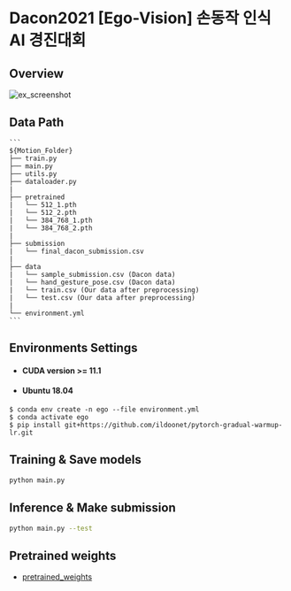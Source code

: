 # Dacon2021 [Ego-Vision] 손동작 인식 AI 경진대회
## Overview
![ex_screenshot](./img/overview.jpg)

## Data Path 
```
​```
${Motion_Folder}
├── train.py
├── main.py
├── utils.py
├── dataloader.py
|
├── pretrained
|   └── 512_1.pth
|   └── 512_2.pth
|   └── 384_768_1.pth
|   └── 384_768_2.pth
|
├── submission
|   └── final_dacon_submission.csv
|
├── data
|   └── sample_submission.csv (Dacon data)
|   └── hand_gesture_pose.csv (Dacon data)
|   └── train.csv (Our data after preprocessing)
|   └── test.csv (Our data after preprocessing)
|   
└── environment.yml
​```
```

## Environments Settings
- #### CUDA version >= 11.1
- #### Ubuntu 18.04
```
$ conda env create -n ego --file environment.yml
$ conda activate ego
$ pip install git+https://github.com/ildoonet/pytorch-gradual-warmup-lr.git
```

## Training & Save models
```bash
python main.py
```

## Inference & Make submission
```bash
python main.py --test
```

## Pretrained weights
* [pretrained_weights](https://drive.google.com/drive/folders/1DF78Y855yCuZ0V21JEI6qkcya4VyOzjl)
